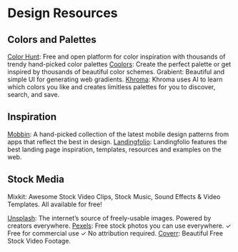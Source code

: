 # Design Resources

## Colors and Palettes

[Color Hunt](https://colorhunt.co/): Free and open platform for color inspiration with thousands of trendy hand-picked color palettes
[Coolors](https://coolors.co/): Create the perfect palette or get inspired by thousands of beautiful color schemes.
Grabient: Beautiful and simple UI for generating web gradients.
[Khroma](Khroma): Khroma uses AI to learn which colors you like and creates limitless palettes for you to discover, search, and save.

## Inspiration
[Mobbin](https://mobbin.design/): A hand-picked collection of the latest mobile design patterns from apps that reflect the best in design. 
[Landingfolio](https://www.landingfolio.com/): Landingfolio features the best landing page inspiration, templates, resources and examples on the web. 

## Stock Media
Mixkit: Awesome Stock Video Clips, Stock Music, Sound Effects & Video Templates. All available for free!

[Unsplash](https://unsplash.com/): The internet’s source of freely-usable images. Powered by creators everywhere.
[Pexels](https://www.pexels.com/): Free stock photos you can use everywhere. ✓ Free for commercial use ✓ No attribution required.
[Coverr](https://coverr.co/): Beautiful Free Stock Video Footage.
